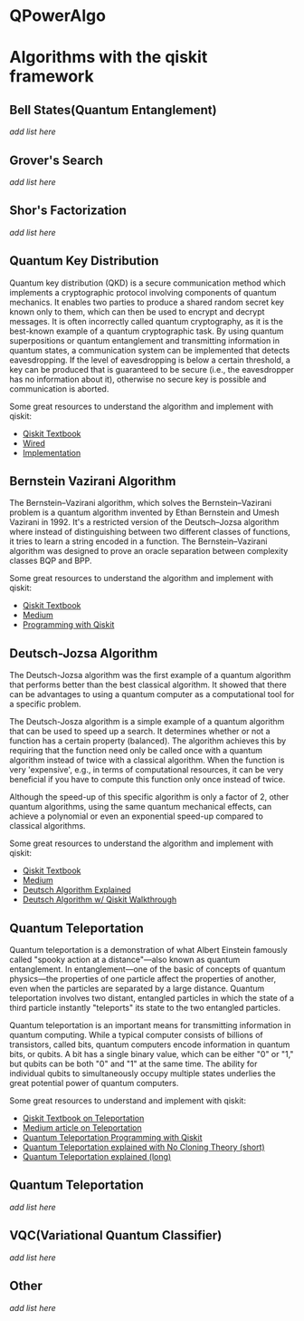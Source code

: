 # QPowerAlgo

# Algorithms with the qiskit framework

## Bell States(Quantum Entanglement)
_add list here_

## Grover's Search
_add list here_

## Shor's Factorization
_add list here_

## Quantum Key Distribution
Quantum key distribution (QKD) is a secure communication method which implements a cryptographic protocol involving components of quantum mechanics. It enables two parties to produce a shared random secret key known only to them, which can then be used to encrypt and decrypt messages. It is often incorrectly called quantum cryptography, as it is the best-known example of a quantum cryptographic task. By using quantum superpositions or quantum entanglement and transmitting information in quantum states, a communication system can be implemented that detects eavesdropping. If the level of eavesdropping is below a certain threshold, a key can be produced that is guaranteed to be secure (i.e., the eavesdropper has no information about it), otherwise no secure key is possible and communication is aborted.

Some great resources to understand the algorithm and implement with qiskit:

- [Qiskit Textbook](https://qiskit.org/textbook/ch-algorithms/quantum-key-distribution.html)
- [Wired](https://www.wired.com/insights/2014/09/quantum-key-distribution/)
- [Implementation](https://www.youtube.com/watch?v=hArTusF4KPg)


## Bernstein Vazirani Algorithm
The Bernstein–Vazirani algorithm, which solves the Bernstein–Vazirani problem is a quantum algorithm invented by Ethan Bernstein and Umesh Vazirani in 1992. It's a restricted version of the Deutsch–Jozsa algorithm where instead of distinguishing between two different classes of functions, it tries to learn a string encoded in a function. The Bernstein–Vazirani algorithm was designed to prove an oracle separation between complexity classes BQP and BPP.

Some great resources to understand the algorithm and implement with qiskit:

- [Qiskit Textbook](https://qiskit.org/textbook/ch-algorithms/bernstein-vazirani.html)
- [Medium](https://medium.com/@lana.bozanic/the-bernstein-vazirani-algorithm-9f5fc9d0518e)
- [Programming with Qiskit](https://www.youtube.com/watch?v=sqJIpHYl7oo)


## Deutsch-Jozsa Algorithm
The Deutsch-Jozsa algorithm was the first example of a quantum algorithm that performs better than the best classical algorithm. It showed that there can be advantages to using a quantum computer as a computational tool for a specific problem. 

The Deutsch-Josza algorithm is a simple example of a quantum algorithm that can be used to speed up a search. It determines whether or not a function has a certain property (balanced). The algorithm achieves this by requiring that the function need only be called once with a quantum algorithm instead of twice with a classical algorithm. When the function is very 'expensive', e.g., in terms of computational resources, it can be very beneficial if you have to compute this function only once instead of twice.

Although the speed-up of this specific algorithm is only a factor of 2, other quantum algorithms, using the same quantum mechanical effects, can achieve a polynomial or even an exponential speed-up compared to classical algorithms.

Some great resources to understand the algorithm and implement with qiskit:
- [Qiskit Textbook](https://qiskit.org/textbook/ch-algorithms/deutsch-jozsa.html)
- [Medium](https://www.quantum-inspire.com/kbase/deutsch-jozsa-algorithm/)
- [Deutsch Algorithm Explained](https://www.youtube.com/watch?v=5xsyx-aNClM)
- [Deutsch Algorithm w/ Qiskit Walkthrough](https://www.youtube.com/watch?v=_BHvE_pwF6E&list=PLQVvvaa0QuDc79w6NcGB0pnoJBgaKdfrW&index=3)

## Quantum Teleportation
Quantum teleportation is a demonstration of what Albert Einstein famously called "spooky action at a distance"—also known as quantum entanglement. In entanglement—one of the basic of concepts of quantum physics—the properties of one particle affect the properties of another, even when the particles are separated by a large distance. Quantum teleportation involves two distant, entangled particles in which the state of a third particle instantly "teleports" its state to the two entangled particles.

Quantum teleportation is an important means for transmitting information in quantum computing. While a typical computer consists of billions of transistors, called bits, quantum computers encode information in quantum bits, or qubits. A bit has a single binary value, which can be either "0" or "1," but qubits can be both "0" and "1" at the same time. The ability for individual qubits to simultaneously occupy multiple states underlies the great potential power of quantum computers.

Some great resources to understand and implement with qiskit:
- [Qiskit Textbook on Teleportation](https://qiskit.org/textbook/ch-algorithms/teleportation.html)
- [Medium article on Teleportation](https://medium.com/qiskit/untangling-quantum-teleportation-919cbd673074)
- [Quantum Teleportation Programming with Qiskit](https://www.youtube.com/watch?v=mMwovHK2NrE)
- [Quantum Teleportation explained with No Cloning Theory (short)](https://www.youtube.com/watch?v=AbmH1xTn2N0)
- [Quantum Teleportation explained (long)](https://www.youtube.com/watch?v=3nburCsAnmo)

## Quantum Teleportation
_add list here_

## VQC(Variational Quantum Classifier)
_add list here_

## Other
_add list here_

